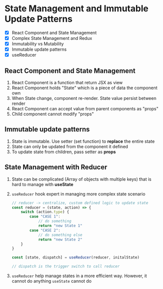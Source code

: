 # State Management and Immutable Update Patterns

- [x] React Component and State Management
- [x] Complex State Management and Redux
- [x] Immutability vs Mutability
- [x] Immutable update patterns
- [x] useReducer

## React Component and State Management

1. React Component is a function that return JSX as view
2. React Component holds "State" which is a piece of data the component own
3. When State change, component re-render. State value persist between render
4. React Component can accept value from parent components as "props"
5. Child component cannot modify "props"

## Immutable update patterns

1. State is immutable. Use setter (set function) to **replace** the entire state
2. State can only be updated from the component it defined
3. To update state from children, pass setter as **props**

## State Management with Reducer

1. State can be complicated (Array of objects with multiple keys) that is hard to manage with **useState**
2. `useReducer` hook expert in managing more complex state scenario

    ```js
    // reducer -> centralize, custom defined logic to update state
    const reducer = (state, action) => {
        switch (action.type) {
            case "CASE 1":
                // do something
                return "new State 1"
            case "CASE 2":
                // do something else
                return "new State 2"
        }
    }

    const [state, dispatch] = useReducer(reducer, initalState)

    // dispatch is the trigger switch to call reducer
    ```
3. `useReducer` help manage states in a more efficient way. However, it cannot do anything `useState` cannot do
